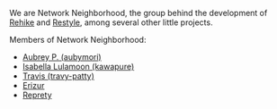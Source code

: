 We are Network Neighborhood, the group behind the development of [Rehike](//github.com/Rehike/Rehike) and [Restyle](//github.com/NetworkNeighborhood/Restyle), among several other little projects.

Members of Network Neighborhood:
- [Aubrey P. (aubymori)](//github.com/aubymori)
- [Isabella Lulamoon (kawapure)](//github.com/kawapure)
- [Travis (travy-patty)](//github.com/travy-patty)
- [Erizur](//github.com/Erizur)
- [Reprety](//github.com/VORAPIS)

